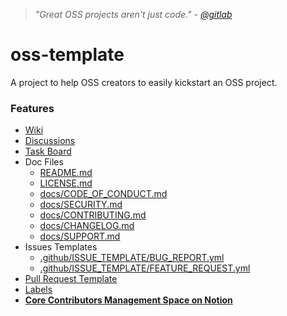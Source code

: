 > _"Great OSS projects aren't just code." - [@gitlab](https://about.gitlab.com/blog/2022/10/18/how-to-start-a-great-oss-project/#great-oss-projects-arent-just-code)_

# oss-template

A project to help OSS creators to easily kickstart an OSS project.

### Features

- [Wiki](https://github.com/obetomuniz/oss-template/wiki)
- [Discussions](https://github.com/obetomuniz/oss-template/discussions)
- [Task Board](https://github.com/users/obetomuniz/projects/1/views/1)
- Doc Files
  - [README.md](https://github.com/obetomuniz/oss-template/blob/main/README.md)
  - [LICENSE.md](https://github.com/obetomuniz/oss-template/blob/main/LICENSE.md)
  - [docs/CODE_OF_CONDUCT.md](https://github.com/obetomuniz/oss-template/blob/main/docs/CODE_OF_CONDUCT.md)
  - [docs/SECURITY.md](https://github.com/obetomuniz/oss-template/blob/main/docs/SECURITY.MD)
  - [docs/CONTRIBUTING.md](https://github.com/obetomuniz/oss-template/blob/main/docs/CONTRIBUTING.md)
  - [docs/CHANGELOG.md](https://github.com/obetomuniz/oss-template/blob/main/docs/CHANGELOG.md)
  - [docs/SUPPORT.md](https://github.com/obetomuniz/oss-template/blob/main/docs/SUPPORT.md)
- Issues Templates
  - [.github/ISSUE_TEMPLATE/BUG_REPORT.yml](https://github.com/obetomuniz/oss-template/blob/main/.github/ISSUE_TEMPLATE/BUG_REPORT.yml)
  - [.github/ISSUE_TEMPLATE/FEATURE_REQUEST.yml](https://github.com/obetomuniz/oss-template/blob/main/.github/ISSUE_TEMPLATE/FEATURE_REQUEST.yml)
- [Pull Request Template](https://github.com/obetomuniz/oss-template/blob/main/.github/PULL_REQUEST_TEMPLATE.md)
- [Labels](https://github.com/obetomuniz/oss-template/labels)
- **[Core Contributors Management Space on Notion](https://oss-template.notion.site/Project-55d929b001304061947a06718a7fec6e)**
